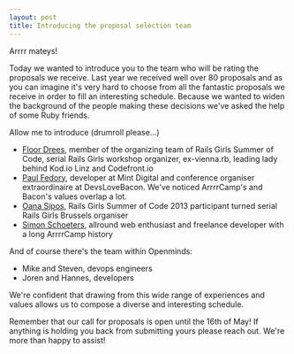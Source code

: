 ```yaml
---
layout: post
title: Introducing the proposal selection team
---
```


Arrrr mateys!

Today we wanted to introduce you to the team who will be rating the proposals we receive. Last year we received well over 80 proposals and as you can imagine it's very hard to choose from all the fantastic proposals we receive in order to fill an interesting schedule. Because we wanted to widen the background of the people making these decisions we've asked the help of some Ruby friends.

Allow me to introduce (drumroll please...)

- [Floor Drees](https://twitter.com/floordrees), member of the organizing team of Rails Girls Summer of Code, serial Rails Girls workshop organizer, ex-vienna.rb, leading lady behind Kod.io Linz and Codefront.io
- [Paul Fedory](https://twitter.com/paulfedory), developer at Mint Digital and conference organiser extraordinaire at DevsLoveBacon. We've noticed ArrrrCamp's and Bacon's values overlap a lot.
- [Oana Sipos](https://twitter.com/oanasipos), Rails Girls Summer of Code 2013 participant turned serial Rails Girls Brussels organiser
- [Simon Schoeters](https://twitter.com/cimm), allround web enthusiast and freelance developer with a long ArrrrCamp history

And of course there's the team within Openminds:

- Mike and Steven, devops engineers
- Joren and Hannes, developers

We're confident that drawing from this wide range of experiences and values allows us to compose a diverse and interesting schedule.

Remember that our call for proposals is open until the 16th of May! If anything is holding you back from submitting yours please reach out. We're more than happy to assist!
